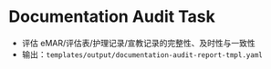 # Documentation Audit Task

- 评估 eMAR/评估表/护理记录/宣教记录的完整性、及时性与一致性
- 输出：`templates/output/documentation-audit-report-tmpl.yaml`
